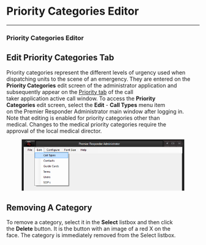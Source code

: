 # Priority Categories Editor

***

### **Priority Categories Editor**

## Edit Priority Categories Tab

Priority categories represent the different levels of urgency used when
\
dispatching units to the scene of an emergency.  They are entered on the
**Priority Categories** edit screen of the administrator application and
\
subsequently appear on the [Priority tab](Priorities.md) of the call
\
taker application active call window.  To access the **Priority**
\
**Categories** edit screen, select the **Edit** - **Call Types** menu item
\
on the Premier Responder Administrator main window after logging in.&#x20;
\
Note that editing is enabled for priority categories other than
\
medical.  Changes to the medical priority categories require the
\
approval of the local medical director.

<figure><img src=".gitbook/assets/Priority Categories Editor/Image001.png" alt=""><figcaption></figcaption></figure>

## Removing A Category

To remove a category, select it in the **Select** listbox and then click
\
the **Delete** button.  It is the button with an image of a red X on the
\
face.  The category is immediately removed from the Select listbox.
